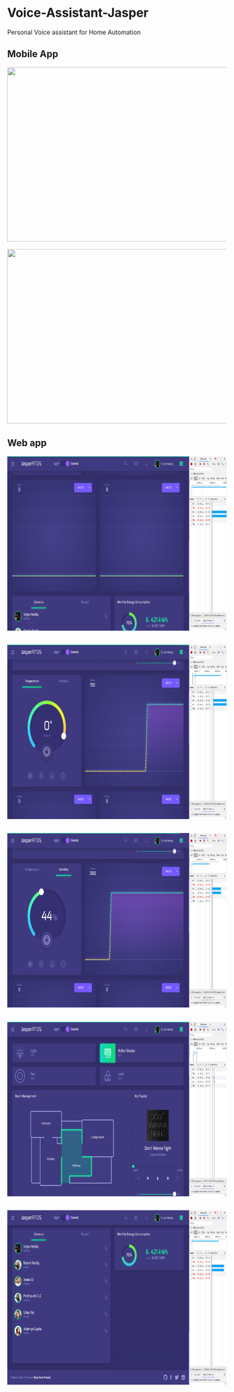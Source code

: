 # Voice-Assistant-Jasper
Personal Voice assistant for Home Automation

## Mobile App

<img src="https://github.com/udayrajsawhney/Voice-Assistant-Jasper/blob/master/screenshots/app1.png" width="640" height="400"/><br>

<img src="https://github.com/udayrajsawhney/Voice-Assistant-Jasper/blob/master/screenshots/app2.png" width="640" height="400"/><br>

## Web app

<img src="https://github.com/udayrajsawhney/Voice-Assistant-Jasper/blob/master/screenshots/1.png" width="640" height="400"/><br>

## 

<img src="https://github.com/udayrajsawhney/Voice-Assistant-Jasper/blob/master/screenshots/2.png" width="640" height="400"/><br>

## 

<img src="https://github.com/udayrajsawhney/Voice-Assistant-Jasper/blob/master/screenshots/3.png" width="640" height="400"/><br>

## 

<img src="https://github.com/udayrajsawhney/Voice-Assistant-Jasper/blob/master/screenshots/4.png" width="640" height="400"/><br>

## 

<img src="https://github.com/udayrajsawhney/Voice-Assistant-Jasper/blob/master/screenshots/5.png" width="640" height="400"/>
